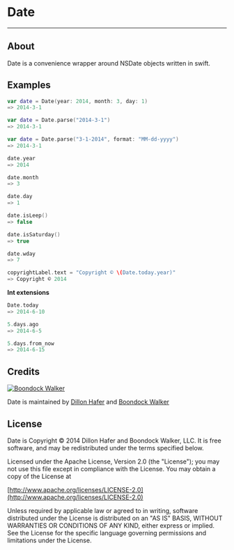 Date
===========
***

About
-----

Date is a convenience wrapper around NSDate objects written in swift.

Examples
-----

```swift
var date = Date(year: 2014, month: 3, day: 1)
=> 2014-3-1

var date = Date.parse("2014-3-1")
=> 2014-3-1

var date = Date.parse("3-1-2014", format: "MM-dd-yyyy")
=> 2014-3-1

date.year
=> 2014

date.month
=> 3

date.day
=> 1

date.isLeep()
=> false

date.isSaturday()
=> true

date.wday
=> 7

copyrightLabel.text = "Copyright © \(Date.today.year)"
=> Copyright © 2014
```

**Int extensions**

```swift
Date.today
=> 2014-6-10

5.days.ago
=> 2014-6-5

5.days.from_now
=> 2014-6-15
```

## Credits

[![Boondock Walker](https://farm4.staticflickr.com/3684/9677153149_c7f7cac09d_o.png)](http://www.boondockwalker.com)

Date is maintained by [Dillon Hafer](http://www.dillonhafer.com) and [Boondock Walker](http://www.boondockwalker.com)

## License

Date is Copyright © 2014 Dillon Hafer and Boondock Walker, LLC. It is free software, and may be redistributed under the terms specified below.

Licensed under the Apache License, Version 2.0 (the "License");
you may not use this file except in compliance with the License.
You may obtain a copy of the License at

[http://www.apache.org/licenses/LICENSE-2.0](http://www.apache.org/licenses/LICENSE-2.0)

Unless required by applicable law or agreed to in writing, software
distributed under the License is distributed on an "AS IS" BASIS,
WITHOUT WARRANTIES OR CONDITIONS OF ANY KIND, either express or implied.
See the License for the specific language governing permissions and
limitations under the License.
